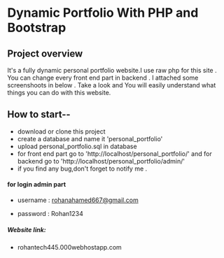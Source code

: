# Dynamic Portfolio With PHP and Bootstrap
## Project overview
It's a fully dynamic personal portfolio website.I use raw php for this site . You can change every front end part in backend . I attached some screenshoots in below . Take a look and You will easily understand what things you can do with this website.

## How to start--
* download or clone this project
* create a database and name it 'personal_portfolio'
* upload personal_portfolio.sql in database
* for front end part go to 'http://localhost/personal_portfolio/' and for backend go to 'http://localhost/personal_portfolio/admin/'
* if you find any bug,don't forget to notify me .
#### for login admin part
* username : rohanahamed667@gmail.com


* password : Rohan1234


##### Website link: 

* rohantech445.000webhostapp.com






